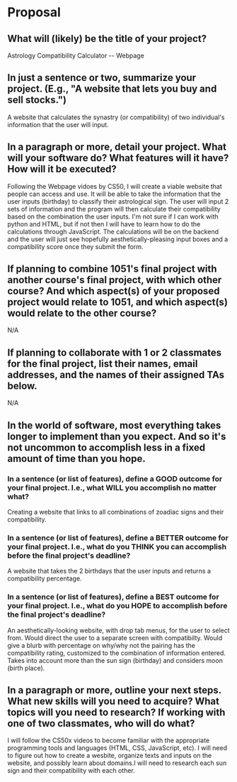 # Proposal

## What will (likely) be the title of your project?

Astrology Compatibility Calculator -- Webpage

## In just a sentence or two, summarize your project. (E.g., "A website that lets you buy and sell stocks.")

A website that calculates the synastry (or compatibility) of two individual's information that the user will input. 

## In a paragraph or more, detail your project. What will your software do? What features will it have? How will it be executed?

Following the Webpage vidoes by CS50, I will create a viable website that people can access and use. It will be able to take the information that the user inputs (birthday) to classify their astrological sign. The user will input 2 sets of information and the program will then calculate their compatibility based on the combination the user inputs. I'm not sure if I can work with python and HTML, but if not then I will have to learn how to do the calculations through JavaScript. The calculations will be on the backend and the user will just see hopefully aesthetically-pleasing input boxes and a compatibility score once they submit the form.

## If planning to combine 1051's final project with another course's final project, with which other course? And which aspect(s) of your proposed project would relate to 1051, and which aspect(s) would relate to the other course?

N/A

## If planning to collaborate with 1 or 2 classmates for the final project, list their names, email addresses, and the names of their assigned TAs below.

N/A

## In the world of software, most everything takes longer to implement than you expect. And so it's not uncommon to accomplish less in a fixed amount of time than you hope.

### In a sentence (or list of features), define a GOOD outcome for your final project. I.e., what WILL you accomplish no matter what?

Creating a website that links to all combinations of zoadiac signs and their compatibility.

### In a sentence (or list of features), define a BETTER outcome for your final project. I.e., what do you THINK you can accomplish before the final project's deadline?

A website that takes the 2 birthdays that the user inputs and returns a compatibility percentage.

### In a sentence (or list of features), define a BEST outcome for your final project. I.e., what do you HOPE to accomplish before the final project's deadline?

An aesthetically-looking website, with drop tab menus, for the user to select from. Would direct the user to a separate screen with compatibilty. Would give a blurb with percentage on why/why not the pairing has the compatibility rating, customized to the combination of information entered. Takes into account more than the sun sign (birthday) and considers moon (birth place).

## In a paragraph or more, outline your next steps. What new skills will you need to acquire? What topics will you need to research? If working with one of two classmates, who will do what?

I will follow the CS50x videos to become familiar with the appropriate programming tools and languages (HTML, CSS, JavaScript, etc). I will need to figure out how to create a wesbite, organize texts and inputs on the website, and possibly learn about domains.I will need to research each sun sign and their compatibility with each other.  
